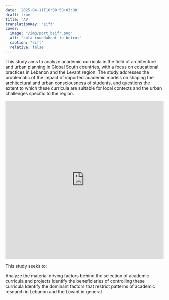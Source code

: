 ```yaml
---
date: '2025-04-11T16:08:58+03:00'
draft: true
title: 'AV'
translationKey: "sift"
cover:
  image: "/img/port_bsifr.png"
  alt: "cola roundabout in beirut"
  caption: "sift"
  relative: false 
---
```


This study aims to analyze academic curricula in the field of architecture and urban planning in Global South countries, with a focus on educational practices in Lebanon and the Levant region. The study addresses the problematic of the impact of imported academic models on shaping the architectural and urban consciousness of students, and questions the extent to which these curricula are suitable for local contexts and the urban challenges specific to the region.

<div style="padding:100.00% 0 0 0;position:relative;"><iframe src="https://player.vimeo.com/video/1097833441?badge=0&autopause=0&player_id=0&app_id=58479/embed" allow="autoplay; fullscreen; picture-in-picture" allowfullscreen frameborder="0" style="position:absolute;top:0;left:0;width:100%;height:100%;"></iframe></div>

This study seeks to:

Analyze the material driving factors behind the selection of academic curricula and projects
Identify the beneficiaries of controlling these curricula
Identify the dominant factors that restrict patterns of academic research in Lebanon and the Levant in general
